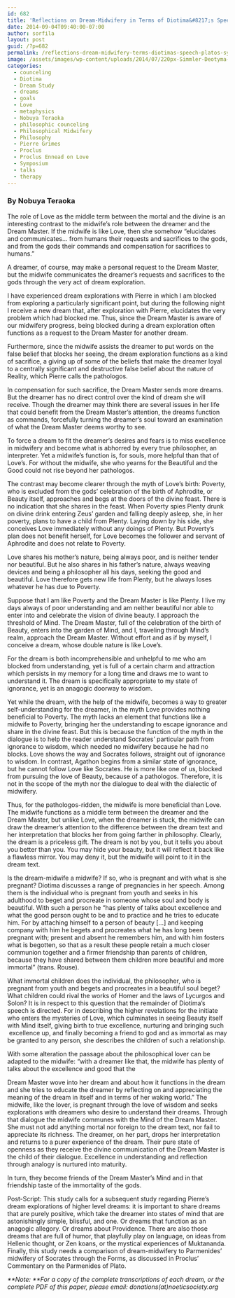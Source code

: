 ```yaml
---
id: 682
title: 'Reflections on Dream-Midwifery in Terms of Diotima&#8217;s Speech in Plato&#8217;s Symposium (Part 3 of 3)'
date: 2014-09-04T09:40:00-07:00
author: sorfila
layout: post
guid: /?p=682
permalink: /reflections-dream-midwifery-terms-diotimas-speech-platos-symposium/
image: /assets/images/wp-content/uploads/2014/07/220px-Simmler-Deotyma-200x150.jpg
categories:
  - counceling
  - Diotima
  - Dream Study
  - dreams
  - goals
  - Love
  - metaphysics
  - Nobuya Teraoka
  - philosophic counceling
  - Philosophical Midwifery
  - Philosophy
  - Pierre Grimes
  - Proclus
  - Proclus Ennead on Love
  - Symposium
  - talks
  - therapy
---
```

### **By Nobuya Teraoka**

The role of Love as the middle term between the mortal and the divine is an interesting contrast to the midwife&#8217;s role between the dreamer and the Dream Master. If the midwife is like Love, then she somehow &#8220;elucidates and communicates&#8230; from humans their requests and sacrifices to the gods, and from the gods their commands and compensation for sacrifices to humans.&#8221;

A dreamer, of course, may make a personal request to the Dream Master, but the midwife communicates the dreamer&#8217;s requests and sacrifices to the gods through the very act of dream exploration.

I have experienced dream explorations with Pierre in which I am blocked from exploring a particularly significant point, but during the following night I receive a new dream that, after exploration with Pierre, elucidates the very problem which had blocked me. Thus, since the Dream Master is aware of our midwifery progress, being blocked during a dream exploration often functions as a request to the Dream Master for another dream.

Furthermore, since the midwife assists the dreamer to put words on the false belief that blocks her seeing, the dream exploration functions as a kind of sacrifice, a giving up of some of the beliefs that make the dreamer loyal to a centrally significant and destructive false belief about the nature of Reality, which Pierre calls the pathologos.

In compensation for such sacrifice, the Dream Master sends more dreams. But the dreamer has no direct control over the kind of dream she will receive. Though the dreamer may think there are several issues in her life that could benefit from the Dream Master&#8217;s attention, the dreams function as commands, forcefully turning the dreamer&#8217;s soul toward an examination of what the Dream Master deems worthy to see.

To force a dream to fit the dreamer&#8217;s desires and fears is to miss excellence in midwifery and become what is abhorred by every true philosopher, an interpreter. Yet a midwife&#8217;s function is, for souls, more helpful than that of Love&#8217;s. For without the midwife, she who yearns for the Beautiful and the Good could not rise beyond her pathologos.

The contrast may become clearer through the myth of Love&#8217;s birth: Poverty, who is excluded from the gods&#8217; celebration of the birth of Aphrodite, or Beauty itself, approaches and begs at the doors of the divine feast. There is no indication that she shares in the feast. When Poverty spies Plenty drunk on divine drink entering Zeus&#8217; garden and falling deeply asleep, she, in her poverty, plans to have a child from Plenty. Laying down by his side, she conceives Love immediately without any doings of Plenty. But Poverty&#8217;s plan does not benefit herself, for Love becomes the follower and servant of Aphrodite and does not relate to Poverty.

Love shares his mother&#8217;s nature, being always poor, and is neither tender nor beautiful. But he also shares in his father&#8217;s nature, always weaving devices and being a philosopher all his days, seeking the good and beautiful. Love therefore gets new life from Plenty, but he always loses whatever he has due to Poverty.

Suppose that I am like Poverty and the Dream Master is like Plenty. I live my days always of poor understanding and am neither beautiful nor able to enter into and celebrate the vision of divine beauty. I approach the threshold of Mind. The Dream Master, full of the celebration of the birth of Beauty, enters into the garden of Mind, and I, traveling through Mind&#8217;s realm, approach the Dream Master. Without effort and as if by myself, I conceive a dream, whose double nature is like Love&#8217;s.

For the dream is both incomprehensible and unhelpful to me who am blocked from understanding, yet is full of a certain charm and attraction which persists in my memory for a long time and draws me to want to understand it. The dream is specifically appropriate to my state of ignorance, yet is an anagogic doorway to wisdom.

Yet while the dream, with the help of the midwife, becomes a way to greater self-understanding for the dreamer, in the myth Love provides nothing beneficial to Poverty. The myth lacks an element that functions like a midwife to Poverty, bringing her the understanding to escape ignorance and share in the divine feast. But this is because the function of the myth in the dialogue is to help the reader understand Socrates&#8217; particular path from ignorance to wisdom, which needed no midwifery because he had no blocks. Love shows the way and Socrates follows, straight out of ignorance to wisdom. In contrast, Agathon begins from a similar state of ignorance, but he cannot follow Love like Socrates. He is more like one of us, blocked from pursuing the love of Beauty, because of a pathologos. Therefore, it is not in the scope of the myth nor the dialogue to deal with the dialectic of midwifery.

Thus, for the pathologos-ridden, the midwife is more beneficial than Love. The midwife functions as a middle term between the dreamer and the Dream Master, but unlike Love, when the dreamer is stuck, the midwife can draw the dreamer&#8217;s attention to the difference between the dream text and her interpretation that blocks her from going farther in philosophy. Clearly, the dream is a priceless gift. The dream is not by you, but it tells you about you better than you. You may hide your beauty, but it will reflect it back like a flawless mirror. You may deny it, but the midwife will point to it in the dream text.

Is the dream-midwife a midwife? If so, who is pregnant and with what is she pregnant? Diotima discusses a range of pregnancies in her speech. Among them is the individual who is pregnant from youth and seeks in his adulthood to beget and procreate in someone whose soul and body is beautiful. With such a person he &#8220;has plenty of talks about excellence and what the good person ought to be and to practice and he tries to educate him. For by attaching himself to a person of beauty [&#8230;] and keeping company with him he begets and procreates what he has long been pregnant with; present and absent he remembers him, and with him fosters what is begotten, so that as a result these people retain a much closer communion together and a firmer friendship than parents of children, because they have shared between them children more beautiful and more immortal&#8221; (trans. Rouse).

What immortal children does the individual, the philosopher, who is pregnant from youth and begets and procreates in a beautiful soul beget? What children could rival the works of Homer and the laws of Lycurgos and Solon? It is in respect to this question that the remainder of Diotima&#8217;s speech is directed. For in describing the higher revelations for the initiate who enters the mysteries of Love, which culminates in seeing Beauty itself with Mind itself, giving birth to true excellence, nurturing and bringing such  excellence up, and finally becoming a friend to god and as immortal as may be granted to any person, she describes the children of such a relationship.

With some alteration the passage about the philosophical lover can be adapted to the midwife: &#8220;with a dreamer like that, the midwife has plenty of talks about the excellence and good that the

Dream Master wove into her dream and about how it functions in the dream and she tries to educate the dreamer by reflecting on and appreciating the meaning of the dream in itself and in terms of her waking world.&#8221; The midwife, like the lover, is pregnant through the love of wisdom and seeks explorations with dreamers who desire to understand their dreams. Through that dialogue the midwife communes with the Mind of the Dream Master. She must not add anything mortal nor foreign to the dream text, nor fail to appreciate its richness. The dreamer, on her part, drops her interpretation and returns to a purer experience of the dream. Their pure state of openness as they receive the divine communication of the Dream Master is the child of their dialogue. Excellence in understanding and reflection through analogy is nurtured into maturity.

In turn, they become friends of the Dream Master&#8217;s Mind and in that friendship taste of the immortality of the gods.

Post-Script: This study calls for a subsequent study regarding Pierre&#8217;s dream explorations of higher level dreams: it is important to share dreams that are purely positive, which take the dreamer into states of mind that are astonishingly simple, blissful, and one. Or dreams that function as an anagogic allegory. Or dreams about Providence. There are also those dreams that are full of humor, that playfully play on language, on ideas from Hellenic thought, or Zen koans, or the mystical experiences of Muktananda. Finally, this study needs a comparison of dream-midwifery to Parmenides&#8217; midwifery of Socrates through the Forms, as discussed in Proclus&#8217; Commentary on the Parmenides of Plato.

_**Note: **For a copy of the complete transcriptions of each dream, or the complete PDF of this paper, please email: donations(at)noeticsociety.org_
